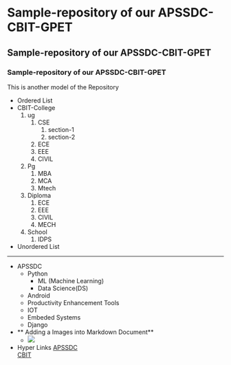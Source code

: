 # Sample-repository of our APSSDC-CBIT-GPET
## Sample-repository of our APSSDC-CBIT-GPET
### Sample-repository of our APSSDC-CBIT-GPET
This is another model of the Repository

* Ordered List
* CBIT-College
    1. ug
        1. CSE
            1. section-1
            2. section-2
        3. ECE
        4. EEE
        5. CIVIL
    2. Pg
        1. MBA
        2. MCA
        3. Mtech
    3. Diploma
        1. ECE
        2. EEE
        3. CIVIL
        4. MECH
    4. School
        1. IDPS
* Unordered List
---------------------------------------------------------------
* APSSDC
    - Python
        - ML (Machine Learning)
        - Data Science(DS)
     - Android
     - Productivity Enhancement Tools
     - IOT
     - Embeded Systems
     - Django
 * ** Adding a Images into Markdown Document**
      * <img src="https://resultsnew.com/wp-content/uploads/2018/03/CBIT-VBIT-Proddatur-Admissions.jpg"> </img>
 * Hyper Links
    [APSSDC](https://www.apssdc.in/) <br>
    [CBIT](http://cbit.edu.in/)
